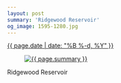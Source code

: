 ```yaml
---
layout: post
summary: 'Ridgewood Reservoir'
og_image: 1595-1280.jpg
---
```


<p>
 <time>
  <a href="/1595">
   {{ page.date | date: "%B %-d, %Y" }}
  </a>
 </time>
 <a href="/1595">
  <figure data-taken="2/18/2022">
   <img alt="{{ page.summary }}" sizes="(min-width: 700px) 50vw, calc(100vw - 2rem)" src="{{ site.assets_url }}/1595-640.jpg" srcset="{{ site.assets_url }}/1595-320.jpg 320w, {{ site.assets_url }}/1595-640.jpg 640w, {{ site.assets_url }}/1595-960.jpg 960w, {{ site.assets_url }}/1595-1280.jpg 1280w"/>
  </figure>
 </a>
 <span>
  Ridgewood Reservoir
 </span>
</p>
